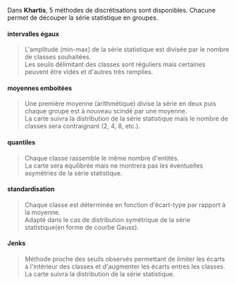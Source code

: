Dans **Khartis**, 5 méthodes de discrétisations sont disponibles. Chacune permet de découper la série statistique en groupes.

#### intervalles égaux
>L'amplitude (min-max) de la série statistique est divisée par le nombre de classes souhaitées.   
>Les seuils délimitant des classes sont réguliers mais certaines peuvent être vides et d'autres très remplies.

#### moyennes emboitées
>Une première moyenne (arithmétique) divise la série en deux puis chaque groupe est à nouveau scindé par une moyenne.   
>La carte suivra la distribution de la série statistique mais le nombre de classes sera contraignant (2, 4, 8, etc.).

#### quantiles
>Chaque classe rassemble le même nombre d'entités.   
>La carte sera équilibrée mais ne montrera pas les éventuelles asymétries de la série statistique.

#### standardisation
>Chaque classe est déterminée en fonction d'écart-type par rapport à la moyenne.   
>Adapté dans le cas de distribution symétrique de la série statistique(en forme de courbe Gauss).

#### Jenks
>Méthode proche des seuils observés permettant de limiter les écarts à l'intérieur des classes et d'augmenter les écarts entres les classes.   
>La carte suivra la distribution de la série statistique.